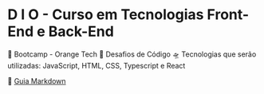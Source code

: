 # D I O - Curso em Tecnologias Front-End e Back-End

🎯 Bootcamp - Orange Tech 
🚩 Desafios de Código
🛸 Tecnologias que serão utilizadas: JavaScript, HTML, CSS, Typescript e React


📎 [Guia Markdown](https://docs.pipz.com/central-de-ajuda/learning-center/guia-basico-de-markdown#open)




